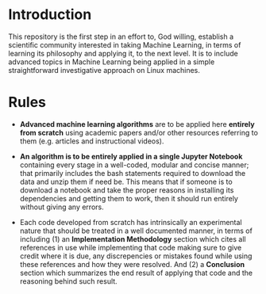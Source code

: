 # Introduction

This repository is the first step in an effort to, God willing, establish a scientific community interested in taking Machine Learning, in terms of learning its philosophy and applying it, to the next level. It is to include advanced topics in Machine Learning being applied in a simple straightforward investigative approach on Linux machines.

# Rules

- **Advanced machine learning algorithms** are to be applied here **entirely from scratch** using academic papers and/or other resources referring to them (e.g. articles and instructional videos).

- **An algorithm is to be entirely applied in a single Jupyter Notebook** containing every stage in a well-coded, modular and concise manner; that primarily includes the bash statements required to download the data and unzip them if need be. This means that if someone is to download a notebook and take the proper reasons in installing its dependencies and getting them to work, then it should run entirely without giving any errors.

- Each code developed from scratch has intrinsically an experimental nature that should be treated in a well documented manner, in terms of including (1) an **Implementation Methodology** section which cites all references in use while implementing that code making sure to give credit where it is due, any discrepencies or mistakes found while using these references and how they were resolved. And (2) a **Conclusion** section which summarizes the end result of applying that code and the reasoning behind such result.
